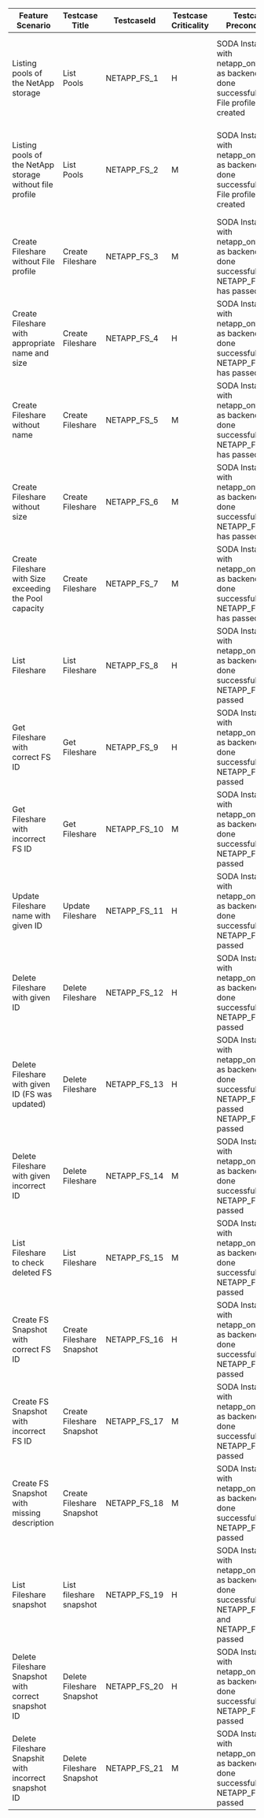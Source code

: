 | Feature Scenario                                         | Testcase Title            | TestcaseId   | Testcase Criticality | Testcase Precondition                                                                                                   | Testcase steps                                                                                                                                                                      | Expected Result                                                                                                                                                                                                         |
|----------------------------------------------------------|---------------------------|--------------|----------------------|-------------------------------------------------------------------------------------------------------------------------|-------------------------------------------------------------------------------------------------------------------------------------------------------------------------------------|-------------------------------------------------------------------------------------------------------------------------------------------------------------------------------------------------------------------------|
| Listing pools of the NetApp storage                      | List Pools                | NETAPP_FS_1  | H                    | SODA Installation with netapp_ontap_nas as backend is done successfully.<br/>File profile is created                    | 1. Login to the SODA installation server<br/>2. Execute command `osdsctl pool list`                                                                                                 | It should list the pools<br/>It should list the pool that was provided in the ontap_nas.yml config file, with corect capactity of the pool.<br/>To cross verify the Pool capacity as correct, refer the storage backend |
| Listing pools of the NetApp storage without file profile | List Pools                | NETAPP_FS_2  | M                    | SODA Installation with netapp_ontap_nas as backend is done successfully.<br/>File profile is not created                | 1. Login to the SODA installation server<br/>2. Execute command `osdsctl pool list`                                                                                                 | It should list the pools<br/>It should list the pool that was provided in the ontap_nas.yml config file, with corect capactity of the pool.<br/>To cross verify the Pool capacity as correct, refer the storage backend |
| Create Fileshare without File profile                    | Create Fileshare          | NETAPP_FS_3  | M                    | SODA Installation with netapp_ontap_nas as backend is done successfully.<br/>NETAPP_FS_2 has passed                     | 1. Login to the SODA installation server <br/>2. Execute command `osdsctl fileshare create -n <FSNAME>  <FSSIZE>`                                                                   | It should fail with ERROR:<br/>ERROR: get profile failed: can't find profile(name: default_file, storageType:file)                                                                                                      |
| Create Fileshare with appropriate name and size          | Create Fileshare          | NETAPP_FS_4  | H                    | SODA Installation with netapp_ontap_nas as backend is done successfully.<br/>NETAPP_FS_1 has passed                     | 1. Login to the SODA installation server <br/>2. Execute command `osdsctl fileshare create -n <FSNAME>  <FSSIZE>`                                                                   | Fileshare created with the provided name and size.<br/>List pools should show the available capacity as appropriate<br/>In the storage backedn the NAS Volume should get created                                        |
| Create Fileshare without name                            | Create Fileshare          | NETAPP_FS_5  | M                    | SODA Installation with netapp_ontap_nas as backend is done successfully.<br/>NETAPP_FS_1 has passed                     | 1. Login to the SODA installation server <br/>2. Execute command `osdsctl fileshare create  <FSSIZE>`                                                                               | Fileshare creation should error out<br/>ERROR: Request body has an error: doesn't match the schema: Property 'name' is missing                                                                                          |
| Create Fileshare without size                            | Create Fileshare          | NETAPP_FS_6  | M                    | SODA Installation with netapp_ontap_nas as backend is done successfully.<br/>NETAPP_FS_1 has passed                     | 1. Login to the SODA installation server <br/>2. Execute command `osdsctl fileshare create -n <FSNAME> `                                                                            | Fileshare creation should fail with inappropriate number of args Error<br/>It should show the help                                                                                                                      |
| Create Fileshare with Size exceeding the Pool capacity   | Create Fileshare          | NETAPP_FS_7  | M                    | SODA Installation with netapp_ontap_nas as backend is done successfully.<br/>NETAPP_FS_1 has passed                     | 1. Login to the SODA installation server <br/>2. Execute command `osdsctl fileshare create -n <FSNAME>  <FSSIZE>`                                                                   | Fileshare creation should pass as state to be creating<br/>Fileshare listing should give fileshare as in 'error' state                                                                                                  |
| List Fileshare                                           | List Fileshare            | NETAPP_FS_8  | H                    | SODA Installation with netapp_ontap_nas as backend is done successfully.<br/>NETAPP_FS_2 passed                         | 1. Login to the SODA installation server <br/>2. Execute command `osdsctl fileshare list`                                                                                           | It should list all Fileshares<br/>Check the list contains all the fileshares created for NetApp FS                                                                                                                      |
| Get Fileshare with correct FS ID                         | Get Fileshare             | NETAPP_FS_9  | H                    | SODA Installation with netapp_ontap_nas as backend is done successfully.<br/>NETAPP_FS_2 passed                         | 1. Login to the SODA installation server <br/>2. Execute command `osdsctl fileshare show <FSID>`                                                                                    | It should show the details of Fileshare with mountpoint<br/>                                                                                                                                                            |
| Get Fileshare with incorrect FS ID                       | Get Fileshare             | NETAPP_FS_10 | M                    | SODA Installation with netapp_ontap_nas as backend is done successfully.<br/>NETAPP_FS_2 passed                         | 1. Login to the SODA installation server <br/>2. Execute command `osdsctl fileshare show <FSID>`                                                                                    | Get Fileshare should error out<br/><br/>ERROR: fileshare <FSID> not found: specified fileshare(<FSID>) can't find                                                                                                       |
| Update Fileshare name with given ID                      | Update Fileshare          | NETAPP_FS_11 | H                    | SODA Installation with netapp_ontap_nas as backend is done successfully.<br/>NETAPP_FS_2 passed                         | 1. Login to the SODA installation server <br/>2. Execute command `osdsctl fileshare update <FS_ID> -n <newName>`                                                                    | Fileshare name should be updated<br/>                                                                                                                                                                                   |
| Delete Fileshare with given ID                           | Delete Fileshare          | NETAPP_FS_12 | H                    | SODA Installation with netapp_ontap_nas as backend is done successfully.<br/>NETAPP_FS_2 passed                         | 1. Login to the SODA installation server <br/>2. Execute command `osdsctl fileshare delete <FSID>`                                                                                  | Fileshare is deleted<br/>List fileshare does not show the Fileshare<br/>Fileshare should get deletec from actual storage backend                                                                                        |
| Delete Fileshare with given ID (FS was updated)          | Delete Fileshare          | NETAPP_FS_13 | H                    | SODA Installation with netapp_ontap_nas as backend is done successfully.<br/>NETAPP_FS_2 passed<br/>NETAPP_FS_11 passed | 1. Login to the SODA installation server <br/>2. Execute command `osdsctl fileshare delete <FSID>`                                                                                  | Fileshare is deleted<br/>List fileshare does not show the Fileshare<br/>Fileshare should get deleted from actual storage backend                                                                                        |
| Delete Fileshare with given incorrect ID                 | Delete Fileshare          | NETAPP_FS_14 | M                    | SODA Installation with netapp_ontap_nas as backend is done successfully.<br/>NETAPP_FS_2 passed                         | 1. Login to the SODA installation server <br/>2. Execute command `osdsctl fileshare delete <FSID>`                                                                                  | It should throw error of incorrect ID                                                                                                                                                                                   |
| List Fileshare to check deleted FS                       | List Fileshare            | NETAPP_FS_15 | M                    | SODA Installation with netapp_ontap_nas as backend is done successfully.<br/>NETAPP_FS_10 passed                        | 1. Login to the SODA installation server <br/>2. Execute command `osdsctl fileshare list`                                                                                           | List fileshare should not show the deleted fileshare                                                                                                                                                                    |
| Create FS Snapshot with correct FS ID                    | Create Fileshare Snapshot | NETAPP_FS_16 | H                    | SODA Installation with netapp_ontap_nas as backend is done successfully.<br/>NETAPP_FS_2 passed                         | 1. Login to the SODA installation server <br/>2. Execute command `osdsctl fileshare snapshot create <FS_ID_WHOSE_SNAP_IS_CREATED> -n  <SNAP_NAME> -d "SNAP_DESCRIPTION>"`           | Fileshare snapshot creation should be successfull<br/>SNAP should be created in actual storage backend                                                                                                                  |
| Create FS Snapshot with incorrect FS ID                  | Create Fileshare Snapshot | NETAPP_FS_17 | M                    | SODA Installation with netapp_ontap_nas as backend is done successfully.<br/>NETAPP_FS_2 passed                         | 1. Login to the SODA installation server <br/>2. Execute command `osdsctl fileshare snapshot create <INCORRECT_FS_ID_WHOSE_SNAP_IS_CREATED> -n  <SNAP_NAME> -d "SNAP_DESCRIPTION>"` | Fileshare snapshot creation should fail<br/>ERROR: fileshare <PROVIDED_FSID> not found: specified fileshare(<PROVIDED_FSID>) can't find<br/>                                                                            |
| Create FS Snapshot with missing description              | Create Fileshare Snapshot | NETAPP_FS_18 | M                    | SODA Installation with netapp_ontap_nas as backend is done successfully.<br/>NETAPP_FS_2 passed                         | 1. Login to the SODA installation server <br/>2. Execute command `osdsctl fileshare snapshot create <INCORRECT_FS_ID_WHOSE_SNAP_IS_CREATED> -n  <SNAP_NAME> `                       | Fileshare snapshot creation should fail<br/><br/>                                                                                                                                                                       |
| List Fileshare snapshot                                  | List fileshare snapshot   | NETAPP_FS_19 | H                    | SODA Installation with netapp_ontap_nas as backend is done successfully.<br/>NETAPP_FS_2 and NETAPP_FS_12  passed       | 1. Login to the SODA installation server <br/>2. Execute command `osdsctl fileshare snapshot list>`                                                                                 | Fileshare snapshot should be listed with appropriate reference to original FS from which this was created                                                                                                               |
| Delete Fileshare Snapshot with correct snapshot ID       | Delete Fileshare Snapshot | NETAPP_FS_20 | H                    | SODA Installation with netapp_ontap_nas as backend is done successfully.<br/>NETAPP_FS_12 passed                        | 1. Login to the SODA installation server <br/>2. Execute command `osdsctl fileshare snapshot delete  <SNAPID>`                                                                      | Fileshare snapshot should be deleted<br/>Fileshare snapshot is deleted from actual storage backend too                                                                                                                  |
| Delete Fileshare Snapshit with incorrect snapshot ID     | Delete Fileshare Snapshot | NETAPP_FS_21 | M                    | SODA Installation with netapp_ontap_nas as backend is done successfully.<br/>NETAPP_FS_12 passed                        | 1. Login to the SODA installation server <br/>2. Execute command `osdsctl fileshare snapshot delete  <INCORRECT_SNAPID>`                                                            | Fileshare snpshot delete should error out                                                                                                                                                                               |